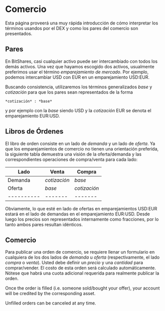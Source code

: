 # Comercio

Esta página proveerá una muy rápida introducción de cómo interpretar los términos usandos por el DEX y como los pares del comercio son presentados.

## Pares

En BitShares, casi cualquier activo puede ser intercambiado con todos los demás activos. Una vez que hayamos escogido dos activos, usualmente preferimos usar el término *emparejamiento de mercado*. Por ejemplo, podemos intercambiar USD con EUR en un emparejamiento USD:EUR.

Buscando consistencia, utilizaremos los términos generalizados *base* y *cotización* para que los pares sean representados de la forma

    *cotización* : *base*
    

y por ejemplo con la *base* siendo USD y la *cotización* EUR se denota el emparejamiento EUR:USD.

## Libros de Órdenes

El libro de orden consiste en un lado de *demanda* y un lado de *oferta*. Ya que los emparejamientos de comercio no tienen una orientación preferida, la siguiente tabla demuestra una visión de la oferta/demanda y las correspondientes operaciones de compra/venta para cada lado:

| Lado          | Venta        | Compra       |
| ------------- | ------------ | ------------ |
| Demanda       | *cotización* | *base*       |
| Oferta        | *base*       | *cotización* |
| \---\---\---- | \---\----    | \---\----    |

Obviamente, lo que esté en lado de ofertas en emparejamientos USD:EUR estará en el lado de demandas en el emparejamiento EUR:USD. Desde luego los precios son representados internamente como fracciones, por lo tanto ambos pares resultan idénticos.

## Comercio

Para publicar una orden de comercio, se requiere llenar un formulario en cualquiera de los dos lados de *demanda* u *oferta* (respectivamente, el lado *compra* o *venta*). Usted debe definir un *precio* y una *cantidad* para comprar/vender. El costo de esta orden será calculado automáticamente. Nótese que habrá una cuota adicional requerida para realmente publicar la orden.

Once the order is filled (i.e. someone sold/bought your offer), your account will be credited by the corresponding asset.

Unfilled orders can be canceled at any time.